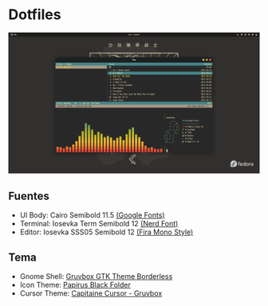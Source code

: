 # Dotfiles

![cover](/screenshots/cover.png)

## Fuentes

* UI Body: Cairo Semibold 11.5 [(Google Fonts)](https://fonts.google.com/specimen/Cairo)
* Terminal: Iosevka Term Semibold 12 [(Nerd Font)](https://www.nerdfonts.com/)
* Editor: Iosevka SSS05 Semibold 12 [(Fira Mono Style)](https://github.com/be5invis/Iosevka/blob/main/doc/stylistic-sets.md)

## Tema

* Gnome Shell: [Gruvbox GTK Theme Borderless](https://www.gnome-look.org/p/1681313/)
* Icon Theme: [Papirus Black Folder](https://www.gnome-look.org/p/1166289/)
* Cursor Theme: [Capitaine Cursor - Gruvbox](https://www.gnome-look.org/p/1818760/)
